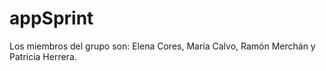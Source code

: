 # appSprint

Los miembros del grupo son: Elena Cores, María Calvo, Ramón Merchán y Patricia Herrera.
